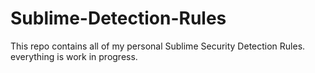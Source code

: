 # Sublime-Detection-Rules
This repo contains all of my personal Sublime Security Detection Rules.
everything is work in progress. 